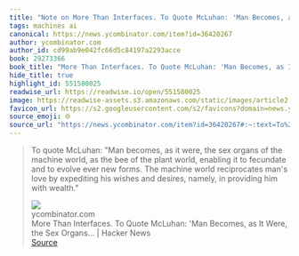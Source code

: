 ```yaml
---
title: "Note on More Than Interfaces. To Quote McLuhan: 'Man Becomes, as It Were, the Sex Organs... | Hacker News via ycombinator.com"
tags: machines ai
canonical: https://news.ycombinator.com/item?id=36420267
author: ycombinator.com
author_id: cd99ab9e042fc66d5c84197a2293acce
book: 29273366
book_title: "More Than Interfaces. To Quote McLuhan: 'Man Becomes, as It Were, the Sex Organs... | Hacker News"
hide_title: true
highlight_id: 551580025
readwise_url: https://readwise.io/open/551580025
image: https://readwise-assets.s3.amazonaws.com/static/images/article2.74d541386bbf.png
favicon_url: https://s2.googleusercontent.com/s2/favicons?domain=news.ycombinator.com
source_emoji: 🌐
source_url: "https://news.ycombinator.com/item?id=36420267#:~:text=To%20quote%20McLuhan%3A,him%20with%20wealth.%22"
---
```


> To quote McLuhan: "Man becomes, as it were, the sex organs of the machine world, as the bee of the plant world, enabling it to fecundate and to evolve ever new forms. The machine world reciprocates man's love by expediting his wishes and desires, namely, in providing him with wealth."
> <div class="quoteback-footer"><div class="quoteback-avatar"><img class="mini-favicon" src="https://s2.googleusercontent.com/s2/favicons?domain=news.ycombinator.com"></div><div class="quoteback-metadata"><div class="metadata-inner"><span style="display:none">FROM:</span><div aria-label="ycombinator.com" class="quoteback-author"> ycombinator.com</div><div aria-label="More Than Interfaces. To Quote McLuhan: 'Man Becomes, as It Were, the Sex Organs... | Hacker News" class="quoteback-title"> More Than Interfaces. To Quote McLuhan: 'Man Becomes, as It Were, the Sex Organs... | Hacker News</div></div></div><div class="quoteback-backlink"><a target="_blank" aria-label="go to the full text of this quotation" rel="noopener" href="https://news.ycombinator.com/item?id=36420267#:~:text=To%20quote%20McLuhan%3A,him%20with%20wealth.%22" class="quoteback-arrow"> Source</a></div></div>